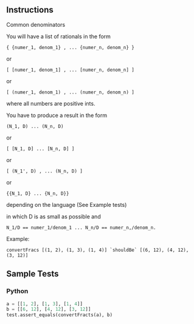 ## Instructions

Common denominators

You will have a list of rationals in the form

 `{ {numer_1, denom_1} , ... {numer_n, denom_n} }`

or

 `[ [numer_1, denom_1] , ... [numer_n, denom_n] ]`

or

 `[ (numer_1, denom_1) , ... (numer_n, denom_n) ]`

where all numbers are positive ints.

You have to produce a result in the form

 `(N_1, D) ... (N_n, D)`

or

 `[ [N_1, D] ... [N_n, D] ]`

or

 `[ (N_1', D) , ... (N_n, D) ]`

or

`{{N_1, D} ... {N_n, D}}`

depending on the language (See Example tests)

in which D is as small as possible and

 `N_1/D == numer_1/denom_1 ... N_n/D == numer_n,/denom_n.`

Example:

~~~
convertFracs [(1, 2), (1, 3), (1, 4)] `shouldBe` [(6, 12), (4, 12), (3, 12)]
~~~

## Sample Tests

### Python

~~~ py
a = [[1, 2], [1, 3], [1, 4]]
b = [[6, 12], [4, 12], [3, 12]]
test.assert_equals(convertFracts(a), b)
~~~